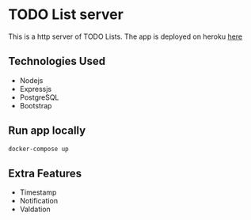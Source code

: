 # TODO List server

This is a http server of TODO Lists.
The app is deployed on heroku [here](https://arctic-drake-04002.herokuapp.com/)

## Technologies Used
- Nodejs
- Expressjs
- PostgreSQL
- Bootstrap

## Run app locally
```bash
docker-compose up
```
## Extra Features
- Timestamp
- Notification
- Valdation
